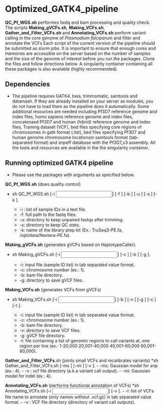 # Optimized_GATK4_pipeline
**QC_Pf_WGS.sh** performes fastq and bam processing and quality check. 
The scripts **Making_gVCFs.sh**, **Making_VCFs.sh**, **Gather_and_Filter_VCFs.sh** and **Annotating_VCFs.sh** perform variant calling in the core genome of _Plasmodium falciparum_ and filter and annotate the VCFs
Each script of the current version of the pipeline should be submitted as slurm jobs. 
It is important to ensure that enough cores and memories are accessible on the server based on the number of samples and the size of the genome of interest before you run the packages. Clone the files and follow directions below.
A singularity container containing all these packages is also available (highly recommended).

## Dependencies

* The pipeline requires GATK4, bwa, trimmomatic, samtools and datamash. If they are already installed on your server as modules, you do not have to load them as the pipeline does it automatically. Some additional resources are needed including Pf3D7 reference genome and index files, homo sapiens reference genome and index files, concatenaed Pf3D7 and human (hibrid) reference genome and index files, Training dataset (VCF), bed files specifying core regions of chromosomes in gatk format (.list), bed files specifying Pf3D7 and human genome chromosome locationsin samtools format (tab-separated format) and snpeff database with the Pf3D7_v3 assembly. All the tools and resources are available in the the singularity container.

## Running optimized GATK4 pipeline
* Please use the packages with arguments as specified below. 

**QC_Pf_WGS.sh** (does quality control)
* sh QC_Pf_WGS.sh [-i <input list>] [-f <fastq directory>] [-b <bam directory>] [-u <unpaired directory>] [-s <stat directory>] [-k <kit name>].
 
  -  -i : list of sample IDs in a text file.
  -  -f: full path to the fastq files.
  -  -u: directory to keep unpaired fastqs after trimming.
  -  -s: directory to keep QC stats.
  -  -k: name of the library prep kit (Ex.: TruSeq3-PE.fa, /opt/data/Nextera-PE.fa).

 
**Making_gVCFs.sh** (generates gVCFs based on HaplotypeCaller).
* sh Making_gVCFs.sh [-i <input>] [-c <chromosome number>] [-b <bam directory>] [-g <gVCF directory>].
  - -i: input file (sample ID list) in tab separated value format.
  - -c: chromosome number (ex.: 1).
  - -b: bam file directory.
  - -g: directory to save gVCF files.


**Making_VCFs.sh** (generates VCFs from gVCFs)
* sh Making_VCFs.sh [-i <input>] [-b <bam directory>] [-v <VCF directory>] [-g <gVCF directory>] [-c <chromosome number>] [-t <region>].
   - -i: input file (sample ID list) in tab separated value format.
   - -c: chromosome number (ex.: 1).
   - -b: bam file directory.
   - -v: directory to save VCF files.
   - -g: gVCF file directory.
   - -t: file containing a list of genomic regions to call variants at, one region per line (ex.: 1-20,000  20,001-40,000 40,001-60,000 60,001-80,000).
 
 
 **Gather_and_Filter_VCFs**.sh (joints small VCFs and recalibrates variants)
 *sh Gather_and_Filter_VCFs.sh [-ms <Gaussian model for snp>] [-mi <Gaussian model for indel>] [-v <VCF directory>].
    - -ms: Gaussian model for snp (ex.: 4).
    - -v : vcf file directory (a.k.a variant call output).
    - -mi: Gaussian model for indel (ex.: 4).
 
 
**Annotating_VCFs.sh** (performs functional annotation of VCFs)
 *sh  Annotating_VCFs.sh [-i <input>] [-v <VCF directory>].
    - -i: list of VCFs file name to annotate (only names without .vcf.gz) in tab separated value format.
    - -v : VCF file directory (directory of variant call outputs).
